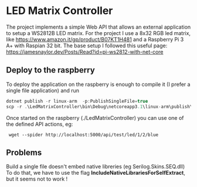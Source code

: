# LED Matrix Controller
The project implements a simple Web API that allows an external application to setup a WS2812B LED matrix.
For the project I use a 8x32 RGB led matrix, like https://www.amazon.it/gp/product/B07KT1H481 and a Raspberry Pi 3 A+ with Raspian 32 bit.
The base setup I followed this useful page: https://jamesnaylor.dev/Posts/Read?id=pi-ws2812-with-net-core

## Deploy to the raspberry
To deploy the application on the raspberry is enough to compile it (I prefer a single file application) and run

 ```csharp
dotnet publish -r linux-arm  -p:PublishSingleFile=true
scp -r .\LedMatrixController\bin\Debug\netcoreapp3.1\linux-arm\publish\* pi@<rasp IP>:\home\pi\<your destination folder>
 ```

 Once started on the raspberry (./LedMatrixController) you can use one of the defined API actions, eg:
 
 ```
  wget --spider http://localhost:5000/api/test/led/1/2/blue
 ```

 ## Problems
 Build a single file doesn't embed native libreries (eg Serilog.Skins.SEQ.dll)
 To do that, we have to use the flag **IncludeNativeLibrariesForSelfExtract**, but it seems not to work !
